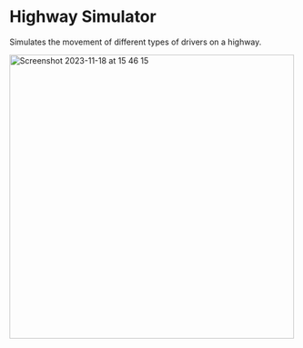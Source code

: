 # Highway Simulator

Simulates the movement of different types of drivers on a highway.

<img width="500" alt="Screenshot 2023-11-18 at 15 46 15" src="https://github.com/xeweva/Highway-Simulator/assets/54597813/9df84967-29cd-4efc-a8ee-ef6812343575">

